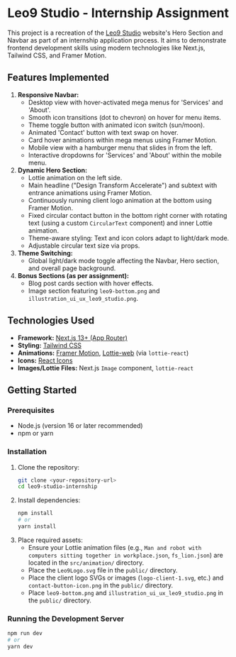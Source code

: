 # Leo9 Studio - Internship Assignment

This project is a recreation of the [Leo9 Studio](https://leo9studio.com/) website's Hero Section and Navbar as part of an internship application process. It aims to demonstrate frontend development skills using modern technologies like Next.js, Tailwind CSS, and Framer Motion.

## Features Implemented

1.  **Responsive Navbar:**
    *   Desktop view with hover-activated mega menus for 'Services' and 'About'.
    *   Smooth icon transitions (dot to chevron) on hover for menu items.
    *   Theme toggle button with animated icon switch (sun/moon).
    *   Animated 'Contact' button with text swap on hover.
    *   Card hover animations within mega menus using Framer Motion.
    *   Mobile view with a hamburger menu that slides in from the left.
    *   Interactive dropdowns for 'Services' and 'About' within the mobile menu.
2.  **Dynamic Hero Section:**
    *   Lottie animation on the left side.
    *   Main headline ("Design Transform Accelerate") and subtext with entrance animations using Framer Motion.
    *   Continuously running client logo animation at the bottom using Framer Motion.
    *   Fixed circular contact button in the bottom right corner with rotating text (using a custom `CircularText` component) and inner Lottie animation.
    *   Theme-aware styling: Text and icon colors adapt to light/dark mode.
    *   Adjustable circular text size via props.
3.  **Theme Switching:**
    *   Global light/dark mode toggle affecting the Navbar, Hero section, and overall page background.
4.  **Bonus Sections (as per assignment):**
    *   Blog post cards section with hover effects.
    *   Image section featuring `leo9-bottom.png` and `illustration_ui_ux_leo9_studio.png`.

## Technologies Used

*   **Framework:** [Next.js 13+ (App Router)](https://nextjs.org/)
*   **Styling:** [Tailwind CSS](https://tailwindcss.com/)
*   **Animations:** [Framer Motion](https://www.framer.com/motion/), [Lottie-web](https://github.com/airbnb/lottie-web) (via `lottie-react`)
*   **Icons:** [React Icons](https://react-icons.github.io/react-icons/)
*   **Images/Lottie Files:** Next.js `Image` component, `lottie-react`

## Getting Started

### Prerequisites

*   Node.js (version 16 or later recommended)
*   npm or yarn

### Installation

1.  Clone the repository:
    ```bash
    git clone <your-repository-url>
    cd leo9-studio-internship
    ```
2.  Install dependencies:
    ```bash
    npm install
    # or
    yarn install
    ```
3.  Place required assets:
    *   Ensure your Lottie animation files (e.g., `Man and robot with computers sitting together in workplace.json`, `fs_lion.json`) are located in the `src/animation/` directory.
    *   Place the `Leo9Logo.svg` file in the `public/` directory.
    *   Place the client logo SVGs or images (`logo-client-1.svg`, etc.) and `contact-button-icon.png` in the `public/` directory.
    *   Place `leo9-bottom.png` and `illustration_ui_ux_leo9_studio.png` in the `public/` directory.

### Running the Development Server

```bash
npm run dev
# or
yarn dev